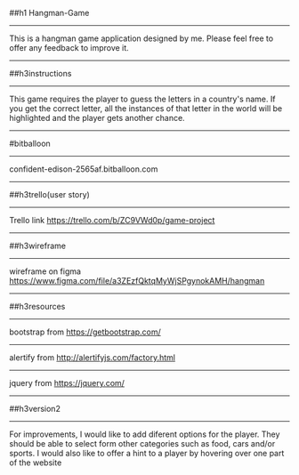 ##h1 Hangman-Game
***
This is a hangman game application designed by me. Please feel free to offer any feedback to improve it. 
***
##h3instructions
***
This game requires the player to guess the letters in a country's name. If you get the correct letter, all the instances of that letter in the world will be highlighted and the player gets another chance.
***
#bitballoon
***
confident-edison-2565af.bitballoon.com
***

##h3trello(user story)
***
Trello link https://trello.com/b/ZC9VWd0p/game-project
***
##h3wireframe
***
wireframe on figma https://www.figma.com/file/a3ZEzfQktqMyWjSPgynokAMH/hangman
***
##h3resources
***
bootstrap from https://getbootstrap.com/
***
alertify from http://alertifyjs.com/factory.html
***
jquery from https://jquery.com/
***
##h3version2
***
For improvements, I would like to add diferent options for the player. They should be able to select form other categories such as food, cars and/or sports. I would also like to offer a hint to a player by hovering over one part of the website


